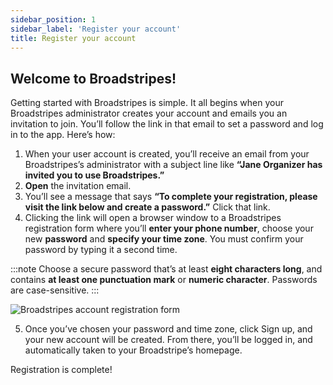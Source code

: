 ```yaml
---
sidebar_position: 1
sidebar_label: 'Register your account'
title: Register your account
---
```



## Welcome to Broadstripes!
Getting started with Broadstripes is simple. It all begins when your Broadstripes administrator creates your account and emails you an invitation to join. You’ll follow the link in that email to set a password and log in to the app. Here’s how:
1. When your user account is created, you’ll receive an email from your Broadstripes’s administrator with a subject line like **“Jane Organizer has invited you to use Broadstripes.”**
2. **Open** the invitation email.
3. You’ll see a message that says **“To complete your registration, please visit the link below and create a password.”** Click that link.
4. Clicking the link will open a browser window to a Broadstripes registration form where you’ll **enter your phone number**, choose your new **password** and **specify your time zone**. You must confirm your password by typing it a second time.

:::note
Choose a secure password that’s at least **eight characters long**, and contains **at least one punctuation mark** or **numeric character**. Passwords are case-sensitive.
:::

![Broadstripes account registration form](/img/getting-started/broadstripes-account-registration-screen.png)

5. Once you’ve chosen your password and time zone, click Sign up, and your new account will be created. From there, you’ll be logged in, and automatically taken to your Broadstripe’s homepage.

Registration is complete!